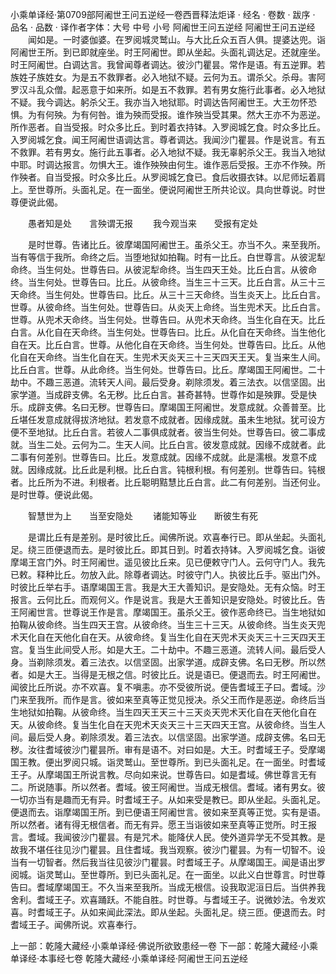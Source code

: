 小乘单译经·第0709部阿阇世王问五逆经一卷西晋释法炬译
· 经名 · 卷数 · 跋序
· 品名 · 品数 · 译作者字体：大号 中号 小号
阿阇世王问五逆经
阿阇世王问五逆经
　　闻如是。一时婆伽婆。在罗阅城灵鹫山。与大比丘众五百人俱。提婆达兜。诣阿阇世王所。到已即就座坐。时王阿阇世。即从坐起。头面礼调达足。还就座坐。时王阿阇世。白调达言。我曾闻尊者调达。彼沙门瞿昙。常作是语。有五逆罪。若族姓子族姓女。为是五不救罪者。必入地狱不疑。云何为五。谓杀父。杀母。害阿罗汉斗乱众僧。起恶意于如来所。如是五不救罪。若有男女施行此事者。必入地狱不疑。我今调达。躬杀父王。我亦当入地狱耶。时调达告阿阇世王。大王勿怀恐惧。为有何殃。为有何咎。谁为殃而受报。谁作殃当受其果。然大王亦不为恶逆。所作恶者。自当受报。时众多比丘。到时着衣持钵。入罗阅城乞食。时众多比丘。入罗阅城乞食。闻王阿阇世语调达言。尊者调达。我闻沙门瞿昙。作是说言。有五不救罪。若有男女。施行此五事者。必入地狱不疑。我无辜躬杀父王。我当入地狱中耶。时调达报言。勿惧大王。谁作殃殃由何生。谁作恶后受报。王亦不作殃。所作殃者。自当受报。时众多比丘。从罗阅城乞食已。食后收摄衣钵。以尼师坛着肩上。至世尊所。头面礼足。在一面坐。便说阿阇世王所共论议。具向世尊说。时世尊便说此偈。

　　愚者知是处　　言殃谓无报
　　我今观当来　　受报有定处

　　是时世尊。告诸比丘。彼摩竭国阿阇世王。虽杀父王。亦当不久。来至我所。当有等信于我所。命终之后。当堕地狱如拍鞠。时有一比丘。白世尊言。从彼泥犁命终。当生何处。世尊告曰。从彼泥犁命终。当生四天王处。比丘白言。从彼命终。当生何处。世尊告曰。比丘。从彼命终。当生三十三天。比丘白言。从三十三天命终。当生何处。世尊告曰。比丘。从三十三天命终。当生炎天上。比丘白言。世尊。从彼命终。当生何处。世尊告曰。从炎天上命终。当生兜术天。比丘白言。世尊。从兜术天命终。当生何处。世尊告曰。从兜术天命终。当生化自在天。比丘白言。从化自在天命终。当生何处。世尊告曰。比丘。从化自在天命终。当生他化自在天。比丘白言。世尊。从他化自在天命终。当生何处。世尊告曰。比丘。从他化自在天命终。当生化自在天。生兜术天炎天三十三天四天王天。复当来生人间。比丘白言。世尊。从此命终。当生何处。世尊告曰。比丘。摩竭国王阿阇世。二十劫中。不趣三恶道。流转天人间。最后受身。剃除须发。着三法衣。以信坚固。出家学道。当成辟支佛。名无秽。比丘白言。甚奇甚特。世尊作如是殃罪。受是快乐。成辟支佛。名曰无秽。世尊告曰。摩竭国王阿阇世。发意成就。众善普至。比丘堪任发意成就得拔济地狱。若发意不成就者。因缘成就。虽未生地狱。犹可设方便不至地狱。比丘白言。若彼人二事俱成就者。彼当生何处。世尊告曰。彼二事成就。当生二处。云何为二。生天人间。比丘白言。彼发意成就。因缘不成就者。此二事有何差别。世尊告曰。比丘。发意成就。因缘不成就。此是濡根。发意不成就。因缘成就。比丘此是利根。比丘白言。钝根利根。有何差别。世尊告曰。钝根者。比丘所为不进。利根者。比丘聪明黠慧比丘白言。此二有何差别。当还何业。是时世尊。便说此偈。

　　智慧世为上　　当至安隐处
　　诸能知等业　　断彼生有死

　　是谓比丘有是差别。是时彼比丘。闻佛所说。欢喜奉行已。即从坐起。头面礼足。绕三匝便退而去。是时彼比丘。即其日到。时着衣持钵。入罗阅城乞食。诣彼摩竭王宫门外。时王阿阇世。遥见彼比丘来。见已便敕守门人。云何守门人。我先已敕。释种比丘。勿放入此。除尊者调达。时彼守门人。执彼比丘手。驱出门外。时彼比丘举右手。语摩竭国王言。我是大王大善知识。是安隐处。无有众恼。时王报言。云何比丘。而观何义。作是说言。我是大王善知识是安隐处。时彼比丘。告王阿阇世言。世尊说王作是言。摩竭国王。虽杀父王。彼作恶命终已。当生地狱如拍鞠从彼命终。当生四天王宫。从彼命终。当生三十三天。从彼命终。当生炎天兜术天化自在天他化自在天。从彼命终。复当生化自在天兜术天炎天三十三天四天王宫。复当生此间受人形。如是大王。二十劫中。不趣三恶道。流转人间。最后受人身。当剃除须发。着三法衣。以信坚固。出家学道。成辟支佛。名曰无秽。所以然者。如是大王。当得是无根之信。时彼比丘。说是语已。便退而去。时王阿阇世。闻彼比丘所说。亦不欢喜。复不嗔恚。亦不受彼所说。便告耆域王子曰。耆域。沙门来至我所。而作是言。彼如来至真等正觉见授决。杀父王而作是恶逆。命终后当生地狱如拍鞠。从彼命终。当生四天王天三十三天炎天兜术天化自在天他化自在天。从彼命终。复当生化自在天兜术天炎天三十三天四天王宫。从彼命终。当生人间。最后受人身。剃除须发。着三法衣。以信坚固。出家学道。成辟支佛。名曰无秽。汝往耆域彼沙门瞿昙所。审有是语不。对曰如是。大王。时耆域王子。受摩竭国王教。便出罗阅只城。诣灵鹫山。至世尊所。到已头面礼足。在一面坐。时耆域王子。从摩竭国王所说言教。尽向如来说。世尊告曰。如是耆域。佛世尊言无有二。所说随事。所以然者。耆域。彼王阿阇世。当成无根信。耆域。诸有男女。彼一切亦当有是趣而无有异。时耆域王子。从如来受是教已。即从坐起。头面礼足。便退而去。诣摩竭国王所。到已便语王阿阇世言。彼如来至真等正觉。实有是语。所以然者。诸有得无根信者。而无有异。愿王当诣彼如来至真等正觉所。时王报言。耆域。我闻彼沙门瞿昙。有是咒术。能降伏人民。使外道异学无不受其教。是故我不堪任往见沙门瞿昙。且住耆域。我当观察。彼沙门瞿昙。为有一切智不。设当有一切智者。然后我当往见彼沙门瞿昙。时耆域王子。从摩竭国王。闻是语出罗阅城。诣灵鹫山。至世尊所。到已头面礼足。在一面坐。以此义白世尊言。时世尊告曰。耆域摩竭国王。不久当来至我所。当成无根信。设我取泥洹日后。当供养我舍利。耆域王子。欢喜踊跃。不能自胜。时世尊。与耆域王子。说微妙法。令发欢喜。时耆域王子。从如来闻此深法。即从坐起。头面礼足。绕三匝。便退而去。时耆域王子。闻佛所说。欢喜奉行。

上一部：乾隆大藏经·小乘单译经·佛说所欲致患经一卷
下一部：乾隆大藏经·小乘单译经·本事经七卷
乾隆大藏经·小乘单译经·阿阇世王问五逆经